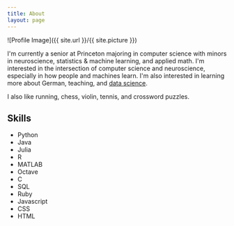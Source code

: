 ```yaml
---
title: About
layout: page
---
```

![Profile Image]({{ site.url }}/{{ site.picture }})

<p>I'm currently a senior at Princeton majoring in computer science with minors
in neuroscience, statistics & machine learning, and applied math. I'm interested
in the intersection of computer science and neuroscience, especially in how people
and machines learn. I'm also interested in learning more about German, teaching,
and <a href="http://princetonds.github.io/" target="_blank">data science</a>.</p>

<p>I also like running, chess, violin, tennis, and crossword puzzles.</p>

<h2>Skills</h2>

<ul class="skill-list">
	<li>Python</li>
  <li>Java</li>
  <li>Julia</li>
  <li>R</li>
  <li>MATLAB</li>
  <li>Octave</li>
  <li>C</li>
  <li>SQL</li>
  <li>Ruby</li>
  <li>Javascript</li>
  <li>CSS</li>
  <li>HTML</li>
</ul>

<!-- <h2>Projects</h2>

<ul>
	<li><a href="https://github.com/">Junior Spring IW</a></li>
	<li><a href="https://github.com/">Junior Fall IW</a></li>
	<li><a href="https://github.com/">Airbnb</a></li>
  <li><a href="https://github.com/">Google</a></li>
</ul> -->
